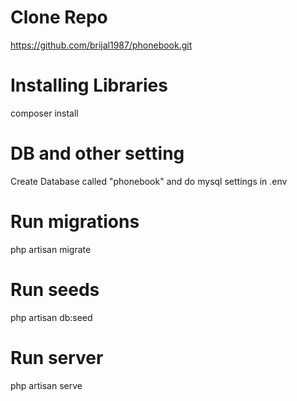 # Clone Repo
https://github.com/brijal1987/phonebook.git

# Installing Libraries
composer install

# DB and other setting
Create Database called "phonebook" and do mysql settings in .env

# Run migrations
php artisan migrate

# Run seeds
php artisan db:seed

# Run server
php artisan serve

